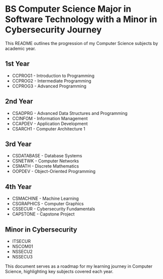 # BS Computer Science Major in Software Technology with a Minor in Cybersecurity Journey

This README outlines the progression of my Computer Science subjects by academic year.

## 1st Year
- CCPROG1 - Introduction to Programming
- CCPROG2 - Intermediate Programming
- CCPROG3 - Advanced Programming

## 2nd Year
- CSADPRG - Advanced Data Structures and Programming
- CCINFOM - Information Management
- CCAPDEV - Application Development
- CSARCH1 - Computer Architecture 1

## 3rd Year
- CSDATABASE - Database Systems
- CSNETWK - Computer Networks
- CSMATH - Discrete Mathematics
- OOPDEV - Object-Oriented Programming

## 4th Year
- CSMACHINE - Machine Learning
- CSGRAPHICS - Computer Graphics
- CSSECUR - Cybersecurity Fundamentals
- CAPSTONE - Capstone Project

## Minor in Cybersecurity
- ITSECUR
- NSCOM01
- NSSECU2
- NSSECU3
  
This document serves as a roadmap for my learning journey in Computer Science, highlighting key subjects covered each year.
